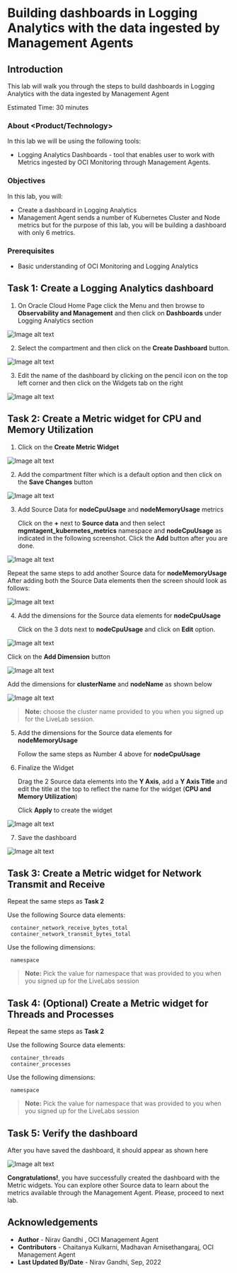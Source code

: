 # Building dashboards in Logging Analytics with the data ingested by Management Agents

## Introduction

This lab will walk you through the steps to build dashboards in Logging Analytics with the data ingested by Management Agent

Estimated Time: 30 minutes

### About <Product/Technology> 
In this lab we will be using the following tools:
* Logging Analytics Dashboards - tool that enables user to work with Metrics ingested by OCI Monitoring through Management Agents. 

### Objectives
In this lab, you will:
* Create a dashboard in Logging Analytics
* Management Agent sends a number of Kubernetes Cluster and Node metrics but for the purpose of this lab, you will be building a dashboard with only 6 metrics.

### Prerequisites

* Basic understanding of OCI Monitoring and Logging Analytics


## Task 1: Create a Logging Analytics dashboard 
  
1. On Oracle Cloud Home Page click the Menu and then browse to **Observability and Management** and then click on **Dashboards** under Logging Analytics section

  ![Image alt text](images/onmmenu1.png)

2. Select the compartment and then click on the **Create Dashboard** button. 

  ![Image alt text](images/createdashboardhome1.png)
  
3. Edit the name of the dashboard by clicking on the pencil icon on the top left corner and then click on the Widgets tab on the right

  ![Image alt text](images/createmetricdashboard11.png)
 

## Task 2: Create a Metric widget for CPU and Memory Utilization

1. Click on the **Create Metric Widget**

  ![Image alt text](images/createmetricwidget11.png)

2. Add the compartment filter which is a default option and then click on the **Save Changes** button

  ![Image alt text](images/createmetricwidget21.png)
  
3. Add Source Data for **nodeCpuUsage** and **nodeMemoryUsage** metrics
   
   Click on the **+** next to **Source data** and then select **mgmtagent_kubernetes_metrics** namespace and **nodeCpuUsage** as indicated in the following screenshot.  Click the **Add** button after you are done.
  
  ![Image alt text](images/addsourcedata1.png)
  
   Repeat the same steps to add another Source data for **nodeMemoryUsage**
   After adding both the Source Data elements then the screen should look as follows:
   
  ![Image alt text](images/addsourcedata21.png)
  
4. Add the dimensions for the Source data elements for **nodeCpuUsage**
   
   Click on the 3 dots next to **nodeCpuUsage** and click on **Edit** option.
  
  ![Image alt text](images/adddimension11.png)
  
   Click on the **Add Dimension** button
   
  ![Image alt text](images/adddimension21.png) 
  
   Add the dimensions for **clusterName** and **nodeName** as shown below

  ![Image alt text](images/adddimension31.png) 
  
  > **Note:** choose the cluster name provided to you when you signed up for the LiveLab session.

5. Add the dimensions for the Source data elements for **nodeMemoryUsage**
   
   Follow the same steps as Number 4 above for **nodeCpuUsage**
   
6. Finalize the Widget

   Drag the 2 Source data elements into the **Y Axis**, add a **Y Axis Title** and edit the title at the top to reflect the name for the widget (**CPU and Memory Utilization**)
   
   Click **Apply** to create the widget
   
  ![Image alt text](images/finalizewidget1.png) 
  
7. Save the dashboard

  ![Image alt text](images/savedashboard1.png) 
  
   
## Task 3: Create a Metric widget for Network Transmit and Receive
  
  Repeat the same steps as **Task 2**
  
  Use the following Source data elements:
     
     container_network_receive_bytes_total
     container_network_transmit_bytes_total

  Use the following dimensions:
     
     namespace
     
  > **Note:**  Pick the value for namespace that was provided to you when you signed up for the LiveLabs session
  
  
## Task 4: (Optional) Create a Metric widget for Threads and Processes
 
  Repeat the same steps as **Task 2**
  
  Use the following Source data elements:
     
     container_threads
     container_processes

  Use the following dimensions:
     
     namespace
     
  > **Note:**  Pick the value for namespace that was provided to you when you signed up for the LiveLabs session


## Task 5: Verify the dashboard

  After you have saved the dashboard, it should appear as shown here
  
  ![Image alt text](images/verifydashboard1.png) 
  


**Congratulations!**, you have successfully created the dashboard with the Metric widgets.  You can explore other Source data to learn about the metrics available through the Management Agent.  Please, proceed to next lab.

## Acknowledgements
* **Author** - Nirav Gandhi , OCI Management Agent
* **Contributors** -  Chaitanya Kulkarni, Madhavan Arnisethangaraj, OCI Management Agent
* **Last Updated By/Date** - Nirav Gandhi, Sep, 2022